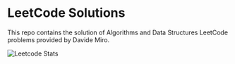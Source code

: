 # LeetCode Solutions

This repo contains the solution of Algorithms and Data Structures LeetCode problems provided by Davide Miro.

![Leetcode Stats](https://leetcard.jacoblin.cool/davidemiro?theme=dark)
